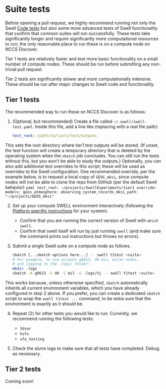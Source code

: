 # Suite tests

Before opening a pull request, we highly recommend running not only the Swell [Code tests](code_tests/code_tests.md) but also some more advanced tests of Swell functionality that confirm that common suites will run successfully.
These tests take significantly longer and require significantly more computational resources to run; the only reasonable place to run these is on a compute node on NCCS Discover.

Tier 1 tests are relatively faster and test more basic functionality on a small number of compute nodes.
These should be run before submitting any non-trivial pull request.

Tier 2 tests are significantly slower and more computationally intensive.
These should be run after major changes to Swell code and functionality.

## Tier 1 tests

The recommended way to run these on NCCS Discover is as follows:

1. (Optional, but recommended) Create a file called `~/.swell/swell-test.yaml`.
Inside this file, add a line like (replacing with a real file path):
    ```yaml
    test_root: /path/to/tier1/test/outputs
    ```
This sets the root directory where tier1 test outputs will be stored.
(If unset, the test function will create a temporary directory that is deleted by the operating system when the `sbatch` job concludes.
You can still run the tests without this, but you won't be able to study the outputs.)
Optionally, you can also add additional test overrides to this script; these will be used as overrides to the Swell configuration.
One recommended override, per the example below, is to request a local copy of `GEOS_mksi`, since compute nodes will not be able to clone the repo from GitHub (per the default Swell behavior)
    ```yaml
    test_root: ~/projects/SwellExperiments/tier1
    override:
      models:
        geos_atmosphere:
          observing_system_records_mksi_path: "~/projects/GEOS_mksi"
    ```

2. Set up your compute SWELL environment interactively (following the [Platform specific instructions](platforms/platforms.md) for your system).
    - Confirm that you are running the correct version of Swell with `which swell`.
    - Confirm that swell itself will run by just running `swell` (and make sure the command prints out instructions but throws no errors).

3. Submit a single Swell suite on a compute node as follows.
    ```sh
    sbatch [...sbatch options here...] -- swell t1test <suite>
    # For example, to use account g0613, 40 min, milan nodes,
    # and logging to the .logs/ folder:
    mkdir .logs
    sbatch -A g0613 -t 40 -C mil -o .logs/%j -- swell t1test <suite>
    ```
This works because, unless otherwise specified, `sbatch` automatically inherits all current environment variables, which you have already configured in step 2 above.
If you prefer, you can create a dedicated `sbatch` script to wrap the `swell t1test ...` command, to be extra sure that the environment is exactly as it should be.

4. Repeat (2) for other tests you would like to run. Currently, we recommend running the following tests:
    - `3dvar`
    - `hofx`
    - `ufo_testing`

5. Check the slurm logs to make sure that all tests have completed.
Debug as necessary.

## Tier 2 tests

Coming soon!
